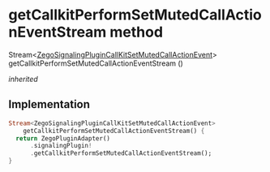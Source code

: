


# getCallkitPerformSetMutedCallActionEventStream method








Stream&lt;[ZegoSignalingPluginCallKitSetMutedCallActionEvent](../../zego_uikit_prebuilt_live_audio_room/ZegoSignalingPluginCallKitSetMutedCallActionEvent-class.md)> getCallkitPerformSetMutedCallActionEventStream
()

_<span class="feature">inherited</span>_






## Implementation

```dart
Stream<ZegoSignalingPluginCallKitSetMutedCallActionEvent>
    getCallkitPerformSetMutedCallActionEventStream() {
  return ZegoPluginAdapter()
      .signalingPlugin!
      .getCallkitPerformSetMutedCallActionEventStream();
}
```







